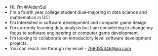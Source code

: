 - Hi, I’m @AidenSui
- I'm a fourth year college student dual-majoring in data science and mathematics in UCI
- I’m interested in software development and computer game design
- I’m currently learning data analysis but I am considering to change my focus to software engineering or computer game development.
- I’m looking to collaborate on introductory level software development projects.
- You can reach me through my email - 769085346@qq.com

<!---
AidenSui/AidenSui is a ✨ special ✨ repository because its `README.md` (this file) appears on your GitHub profile.
You can click the Preview link to take a look at your changes.
--->
